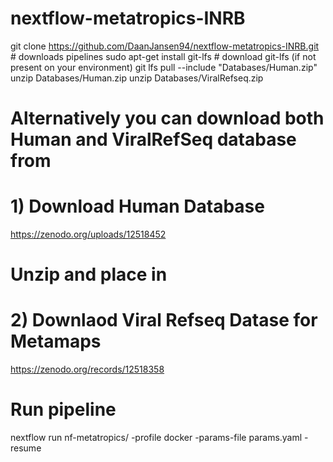 # nextflow-metatropics-INRB

git clone https://github.com/DaanJansen94/nextflow-metatropics-INRB.git # downloads pipelines
sudo apt-get install git-lfs # download git-lfs (if not present on your environment)
git lfs pull --include "Databases/Human.zip" 
unzip Databases/Human.zip
unzip Databases/ViralRefseq.zip

# Alternatively you can download both Human and ViralRefSeq database from
# 1) Download Human Database
https://zenodo.org/uploads/12518452
# Unzip and place in

# 2) Downlaod Viral Refseq Datase for Metamaps
https://zenodo.org/records/12518358

# Run pipeline
nextflow run nf-metatropics/ -profile docker -params-file params.yaml -resume
